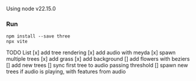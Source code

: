 Using node v22.15.0

### Run
```
npm install --save three
npx vite
```

TODO List
[x] add tree rendering
[x] add audio with meyda
[x] spawn multiple trees
[x] add grass 
[x] add background
[] add flowers with beziers
[] add new trees
[] sync first tree to audio passing threshold
[] spawn new trees if audio is playing, with features from audio